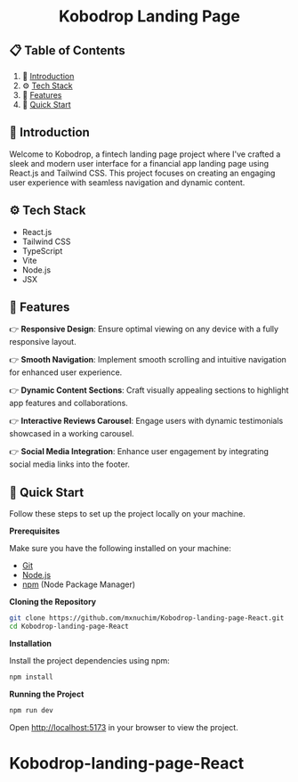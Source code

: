 <div align="center">

  <h1 align="center">Kobodrop Landing Page</h1>

</div>

## 📋 <a name="table">Table of Contents</a>

1. 🤖 [Introduction](#introduction)
2. ⚙️ [Tech Stack](#tech-stack)
3. 🔋 [Features](#features)
4. 🤸 [Quick Start](#quick-start)

## <a name="introduction">🤖 Introduction</a>

Welcome to Kobodrop, a fintech landing page project where I've crafted a sleek and modern user interface for a financial app landing page using React.js and Tailwind CSS. This project focuses on creating an engaging user experience with seamless navigation and dynamic content.

## <a name="tech-stack">⚙️ Tech Stack</a>

- React.js
- Tailwind CSS
- TypeScript
- Vite
- Node.js
- JSX

## <a name="features">🔋 Features</a>

👉 **Responsive Design**: Ensure optimal viewing on any device with a fully responsive layout.

👉 **Smooth Navigation**: Implement smooth scrolling and intuitive navigation for enhanced user experience.

👉 **Dynamic Content Sections**: Craft visually appealing sections to highlight app features and collaborations.

👉 **Interactive Reviews Carousel**: Engage users with dynamic testimonials showcased in a working carousel.

👉 **Social Media Integration**: Enhance user engagement by integrating social media links into the footer.

## <a name="quick-start">🤸 Quick Start</a>

Follow these steps to set up the project locally on your machine.

**Prerequisites**

Make sure you have the following installed on your machine:

- [Git](https://git-scm.com/)
- [Node.js](https://nodejs.org/en)
- [npm](https://www.npmjs.com/) (Node Package Manager)

**Cloning the Repository**

```bash
git clone https://github.com/mxnuchim/Kobodrop-landing-page-React.git
cd Kobodrop-landing-page-React
```

**Installation**

Install the project dependencies using npm:

```bash
npm install
```

**Running the Project**

```bash
npm run dev
```

Open [http://localhost:5173](http://localhost:5173) in your browser to view the project.
# Kobodrop-landing-page-React
